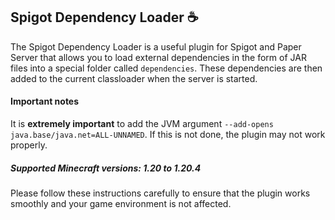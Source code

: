 ## Spigot Dependency Loader ☕

The Spigot Dependency Loader is a useful plugin for Spigot and Paper Server that allows you to load external dependencies in the form of JAR files into a special folder called `dependencies`. These dependencies are then added to the current classloader when the server is started.

#### Important notes

It is **extremely important** to add the JVM argument `--add-opens java.base/java.net=ALL-UNNAMED`. If this is not done, the plugin may not work properly.

##### Supported Minecraft versions: 1.20 to 1.20.4
Please follow these instructions carefully to ensure that the plugin works smoothly and your game environment is not affected.